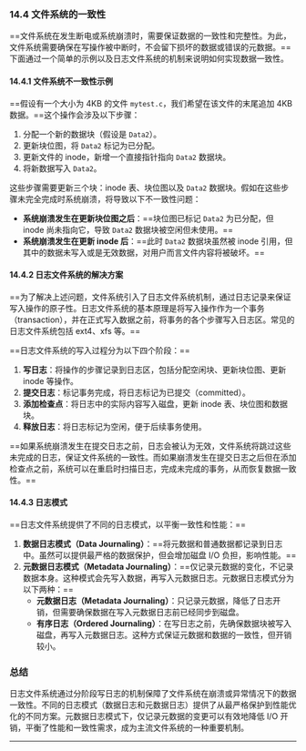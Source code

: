 ### 14.4 文件系统的一致性

==文件系统在发生断电或系统崩溃时，需要保证数据的一致性和完整性。为此，文件系统需要确保在写操作被中断时，不会留下损坏的数据或错误的元数据。==下面通过一个简单的示例以及日志文件系统的机制来说明如何实现数据一致性。

#### 14.4.1 文件系统不一致性示例

==假设有一个大小为 4KB 的文件 `mytest.c`，我们希望在该文件的末尾追加 4KB 数据。==这个操作会涉及以下步骤：

1. 分配一个新的数据块（假设是 `Data2`）。
2. 更新块位图，将 `Data2` 标记为已分配。
3. 更新文件的 inode，新增一个直接指针指向 `Data2` 数据块。
4. 将新数据写入 `Data2`。

这些步骤需要更新三个块：inode 表、块位图以及 `Data2` 数据块。假如在这些步骤未完全完成时系统崩溃，将导致以下不一致性问题：

- **系统崩溃发生在更新块位图之后**：==块位图已标记 `Data2` 为已分配，但 inode 尚未指向它，导致 `Data2` 数据块被空闲但未使用。==
- **系统崩溃发生在更新 inode 后**：==此时 `Data2` 数据块虽然被 inode 引用，但其中的数据未写入或是无效数据，对用户而言文件内容将被破坏。==

#### 14.4.2 日志文件系统的解决方案

==为了解决上述问题，文件系统引入了日志文件系统机制，通过日志记录来保证写入操作的原子性。日志文件系统的基本原理是将写入操作作为一个事务（transaction），并在正式写入数据之前，将事务的各个步骤写入日志区。常见的日志文件系统包括 ext4、xfs 等。==

==日志文件系统的写入过程分为以下四个阶段：==

1. **写日志**：将操作的步骤记录到日志区，包括分配空闲块、更新块位图、更新 inode 等操作。
2. **提交日志**：标记事务完成，将日志标记为已提交（committed）。
3. **添加检查点**：将日志中的实际内容写入磁盘，更新 inode 表、块位图和数据块。
4. **释放日志**：将日志标记为空闲，便于后续事务使用。

==如果系统崩溃发生在提交日志之前，日志会被认为无效，文件系统将跳过这些未完成的日志，保证文件系统的一致性。而如果崩溃发生在提交日志之后但在添加检查点之前，系统可以在重启时扫描日志，完成未完成的事务，从而恢复数据一致性。==

#### 14.4.3 日志模式

==日志文件系统提供了不同的日志模式，以平衡一致性和性能：==

1. **数据日志模式（Data Journaling）**：==将元数据和普通数据都记录到日志中。虽然可以提供最严格的数据保护，但会增加磁盘 I/O 负担，影响性能。==
2. **元数据日志模式（Metadata Journaling）**：==仅记录元数据的变化，不记录数据本身。这种模式会先写入数据，再写入元数据日志。元数据日志模式分为以下两种：==
   - **元数据日志（Metadata Journaling）**：只记录元数据，降低了日志开销，但需要确保数据在写入元数据日志前已经同步到磁盘。
   - **有序日志（Ordered Journaling）**：在写日志之前，先确保数据块被写入磁盘，再写入元数据日志。这种方式保证元数据和数据的一致性，但开销较小。

### 总结

日志文件系统通过分阶段写日志的机制保障了文件系统在崩溃或异常情况下的数据一致性。不同的日志模式（数据日志和元数据日志）提供了从最严格保护到性能优化的不同方案。元数据日志模式下，仅记录元数据的变更可以有效地降低 I/O 开销，平衡了性能和一致性需求，成为主流文件系统的一种重要机制。

------

